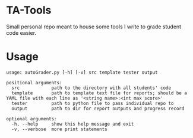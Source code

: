 # TA-Tools
Small personal repo meant to house some tools I write to grade student code easier.

# Usage
```
usage: autoGrader.py [-h] [-v] src template tester output

positional arguments:
  src            path to the directory with all students' code
  template       path to template text file for reports; should be a YAML file with each line as '<string name>:<int max score>'
  tester         path to python file to pass individual repo to
  output         path to dir for report outputs and progress record

optional arguments:
  -h, --help     show this help message and exit
  -v, --verbose  more print statements
```
